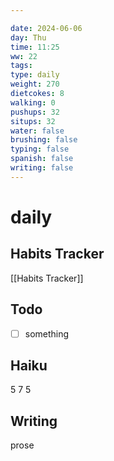 ```yaml
---

date: 2024-06-06
day: Thu
time: 11:25
ww: 22
tags:
type: daily
weight: 270
dietcokes: 8
walking: 0
pushups: 32
situps: 32
water: false
brushing: false
typing: false
spanish: false
writing: false
---
```


# daily

## Habits Tracker
[[Habits Tracker]]

## Todo
- [ ] something
## Haiku
5
7
5
## Writing
prose
